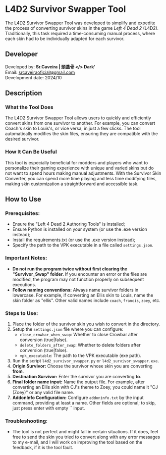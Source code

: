 # L4D2 Survivor Swapper Tool

The L4D2 Survivor Swapper Tool was developed to simplify and expedite the process of converting survivor skins in the game *Left 4 Dead 2* (L4D2). Traditionally, this task required a time-consuming manual process, where each skin had to be individually adapted for each survivor.

## Developer

Developed by: **Sr.Caveira | 頭蓋骨 </> Dark'**  
Email: srcaveiraoficial@gmail.com  
Development date: 2024/10

## Description

### What the Tool Does

The L4D2 Survivor Swapper Tool allows users to quickly and efficiently convert skins from one survivor to another. For example, you can convert Coach's skin to Louis's, or vice versa, in just a few clicks. The tool automatically modifies the skin files, ensuring they are compatible with the desired survivor.

### How It Can Be Useful

This tool is especially beneficial for modders and players who want to personalize their gaming experience with unique and varied skins but do not want to spend hours making manual adjustments. With the Survivor Skin Converter, you can spend more time playing and less time modifying files, making skin customization a straightforward and accessible task.

## How to Use

### Prerequisites:
- Ensure the "Left 4 Dead 2 Authoring Tools" is installed;
- Ensure Python is installed on your system (or use the .exe version instead);
- Install the requirements.txt (or use the .exe version instead);
- Specify the path to the VPK executable in a file called `settings.json`.

### Important Notes:
- **Do not run the program twice without first clearing the "Survivor_Swap" folder.** If you encounter an error or the files are modified, the program may not function properly on subsequent executions.
- **Follow naming conventions:** Always name survivor folders in lowercase. For example, if converting an Ellis skin to Louis, name the skin folder as "ellis". Other valid names include `coach`, `francis`, `zoey`, etc.

### Steps to Use:
1. Place the folder of the survivor skin you wish to convert in the directory.
2. Setup the `settings.json` file where you can configure:
   - `close_crowbar_when_swap`: Whether to close Crowbar after conversion (true|false).
   - `delete_folders_after_swap`: Whether to delete folders after conversion (true|false).
   - `vpk_executable`: The path to the VPK executable (exe path).
3. Run the script `l4d2_survivor_swapper.py` or `l4d2_survivor_swapper.exe`.
4. **Origin Survivor:** Choose the survivor whose skin you are converting **from**.
5. **Destination Survivor:** Enter the survivor you are converting **to**.
6. **Final folder name input:** Name the output file. For example, after converting an Ellis skin with CJ's theme to Zoey, you could name it "CJ (Zoey)" or any valid file name.
7. **AddonInfo Configuration:** Configure `addoninfo.txt` by the input command, providing at least a name. Other fields are optional; to skip, just press enter with empty `` input.
   
### Troubleshooting:
- The tool is not perfect and might fail in certain situations. If it does, feel free to send the skin you tried to convert along with any error messages to my e-mail, and I will work on improving the tool based on the feedback, if it is the tool fault.
